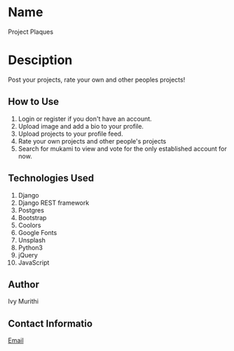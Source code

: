 # Name
Project Plaques

# Desciption
Post your projects, rate your own and other peoples projects!

## How to Use
1. Login or register if you don't have an account.
2. Upload image and add a bio to your profile.
3. Upload projects to your profile feed.
4. Rate your own projects and other people's projects
5. Search for mukami to view and vote for the only established account for now.

## Technologies Used
1. Django
2. Django REST framework
3. Postgres
4. Bootstrap
5. Coolors
6. Google Fonts
7. Unsplash
8. Python3
9. jQuery
10. JavaScript

## Author
Ivy Murithi

## Contact Informatio
[Email](mailto:ivymurithi@gmail.com)